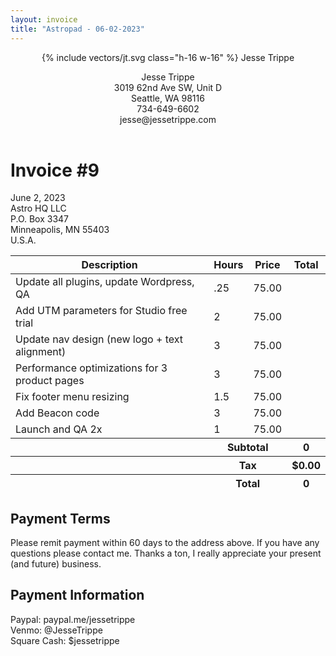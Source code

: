 ```yaml
---
layout: invoice
title: "Astropad - 06-02-2023"
---
```


<header class="grid grid-cols-4 mb-6">
	<div class="col-span-2 col-start-2 flex flex-col items-center">
		<span class="p-1 mb-2">{% include vectors/jt.svg class="h-16 w-16" %}</span>
		<span class="font-bold uppercase">Jesse Trippe</span>
	</div>
	<p class="">
		Jesse Trippe<br>
		3019 62nd Ave SW, Unit D<br>
		Seattle, WA 98116<br>
		734-649-6602<br>
		jesse@jessetrippe.com
	</p>
</header>
<div class="mb-6">
	<h1 class="font-bold uppercase mb-2">Invoice #9</h1>
	<div>June 2, 2023</div>
	<div>Astro HQ LLC</div>
	<div>P.O. Box 3347</div>
	<div>Minneapolis, MN 55403</div>
	<div>U.S.A.</div>
</div>
<table class="w-full mb-6">
	<thead>
		<tr>
			<th class="py-2 px-3 text-left bg-gray-200">Description</th>
			<th class="py-2 px-3 text-left bg-gray-200">Hours</th>
			<th class="py-2 px-3 text-left bg-gray-200">Price</th>
			<th class="py-2 px-3 text-left bg-gray-200">Total</th>
		</tr>
	</thead>
	<tbody id="invoice-tbody">
		<tr class="border-gray-200 border-b-2">
			<td class="py-2 px-3">Update all plugins, update Wordpress, QA</td>
			<td class="py-2 px-3 text-right" data-value="quantity">.25</td>
			<td class="py-2 px-3 text-right" data-value="price">75.00</td>
			<td class="py-2 px-3 text-right font-bold" data-value="total"></td>
		</tr>
		<tr class="border-gray-200 border-b-2">
			<td class="py-2 px-3">Add UTM parameters for Studio free trial</td>
			<td class="py-2 px-3 text-right" data-value="quantity">2</td>
			<td class="py-2 px-3 text-right" data-value="price">75.00</td>
			<td class="py-2 px-3 text-right font-bold" data-value="total"></td>
		</tr>
		<tr class="border-gray-200 border-b-2">
			<td class="py-2 px-3">Update nav design (new logo + text alignment)</td>
			<td class="py-2 px-3 text-right" data-value="quantity">3</td>
			<td class="py-2 px-3 text-right" data-value="price">75.00</td>
			<td class="py-2 px-3 text-right font-bold" data-value="total"></td>
		</tr>
		<tr class="border-gray-200 border-b-2">
			<td class="py-2 px-3">Performance optimizations for 3 product pages</td>
			<td class="py-2 px-3 text-right" data-value="quantity">3</td>
			<td class="py-2 px-3 text-right" data-value="price">75.00</td>
			<td class="py-2 px-3 text-right font-bold" data-value="total"></td>
		</tr>
		<tr class="border-gray-200 border-b-2">
			<td class="py-2 px-3">Fix footer menu resizing</td>
			<td class="py-2 px-3 text-right" data-value="quantity">1.5</td>
			<td class="py-2 px-3 text-right" data-value="price">75.00</td>
			<td class="py-2 px-3 text-right font-bold" data-value="total"></td>
		</tr>
		<tr class="border-gray-200 border-b-2">
			<td class="py-2 px-3">Add Beacon code</td>
			<td class="py-2 px-3 text-right" data-value="quantity">3</td>
			<td class="py-2 px-3 text-right" data-value="price">75.00</td>
			<td class="py-2 px-3 text-right font-bold" data-value="total"></td>
		</tr>
		<tr class="border-gray-200 border-b-2">
			<td class="py-2 px-3">Launch and QA 2x</td>
			<td class="py-2 px-3 text-right" data-value="quantity">1</td>
			<td class="py-2 px-3 text-right" data-value="price">75.00</td>
			<td class="py-2 px-3 text-right font-bold" data-value="total"></td>
		</tr>
	</tbody>
	<tfoot id="invoice-tfoot">
		<tr>
			<th></th>
			<th colspan="2" class="py-2 px-3 text-left border-gray-200 border-b-2">Subtotal</th>
			<th class="py-2 px-3 text-right border-gray-200 border-b-2">0</th>
		</tr>
		<tr>
			<th></th>
			<th colspan="2" class="py-2 px-3 text-left border-gray-200 border-b-2">Tax</th>
			<th class="py-2 px-3 text-right border-gray-200 border-b-2">$0.00</th>
		</tr>
		<tr>
			<th></th>
			<th colspan="2" class="py-2 px-3 text-left border-gray-200 border-b-2">Total</th>
			<th class="py-2 px-3 text-right border-gray-200 border-b-2">0</th>
		</tr>
	</tfoot>
</table>
<div class="mb-6">
	<h2 class="font-bold uppercase mb-2">Payment Terms</h2>
	<p class="max-w-4xl">Please remit payment within 60 days to the address above. If you have any questions please contact me. Thanks a ton, I really appreciate your present (and future) business.</p>
</div>
<div>
	<h2 class="font-bold uppercase mb-2">Payment Information</h2>
	<p>
		Paypal: paypal.me/jessetrippe<br>
		Venmo: @JesseTrippe<br>
		Square Cash: $jessetrippe
	</p>
</div>
<script>
	const tbody = document.getElementById("invoice-tbody");
	let totalAmount = 0;

	Array.from(tbody.rows).forEach((row) => {
	   let quantity = parseFloat(row.cells[1].innerHTML);
		let price = parseFloat(row.cells[2].innerHTML);
	   let total = quantity * price;
	   totalAmount = parseFloat(total + totalAmount);
	   row.cells[3].innerHTML = "$" + total.toFixed(2);
	   row.cells[2].innerHTML = "$" + price.toFixed(2);
	});

	const tfoot = document.getElementById("invoice-tfoot");

	tfoot.rows[0].cells[2].innerHTML = "$" + totalAmount.toFixed(2);
	tfoot.rows[2].cells[2].innerHTML = "$" + totalAmount.toFixed(2);
</script>
